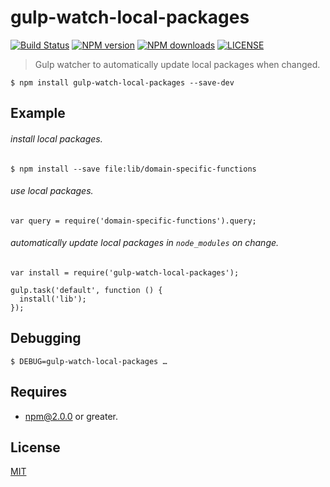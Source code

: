 # gulp-watch-local-packages

[![Build Status](http://img.shields.io/travis/wilmoore/gulp-watch-local-packages.svg)](https://travis-ci.org/wilmoore/gulp-watch-local-packages) [![NPM version](http://img.shields.io/npm/v/gulp-watch-local-packages.svg)](https://www.npmjs.org/package/gulp-watch-local-packages) [![NPM downloads](http://img.shields.io/npm/dm/gulp-watch-local-packages.svg)](https://www.npmjs.org/package/gulp-watch-local-packages) [![LICENSE](http://img.shields.io/npm/l/gulp-watch-local-packages.svg)](license)

> Gulp watcher to automatically update local packages when changed.

    $ npm install gulp-watch-local-packages --save-dev

## Example

###### install local packages.

    $ npm install --save file:lib/domain-specific-functions

###### use local packages.

    var query = require('domain-specific-functions').query;

###### automatically update local packages in `node_modules` on change.

    var install = require('gulp-watch-local-packages');

    gulp.task('default', function () {
      install('lib');
    });

## Debugging

    $ DEBUG=gulp-watch-local-packages …

## Requires

- [npm@2.0.0] or greater.

## License

  [MIT](license)


[npm@2.0.0]: http://blog.npmjs.org/post/98131109725/npm-2-0-0
